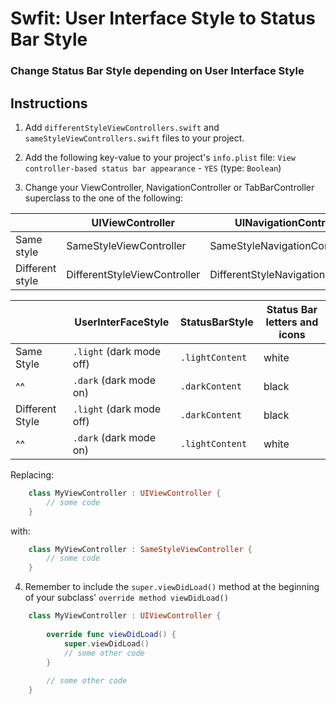 # Swfit: User Interface Style to Status Bar Style


### Change Status Bar Style depending on User Interface Style


## Instructions


1. Add `differentStyleViewControllers.swift` and `sameStyleViewControllers.swift` files to your project.


1. Add the following key-value to your project's `info.plist` file: `View controller-based status bar appearance` - `YES` (type: `Boolean`)


1. Change your ViewController, NavigationController or TabBarController superclass to the one of the following:


|  | UIViewController | UINavigationController | UITabBarController |
|---|---|---|---|
| Same style | SameStyleViewController | SameStyleNavigationController | SameStyleTabBarController |
| Different style | DifferentStyleViewController | DifferentStyleNavigationController | DifferentStyleTabBarController |

|  | UserInterFaceStyle | StatusBarStyle | Status Bar letters and icons |
|---|---|---|---|
|Same Style| `.light` (dark mode off) | `.lightContent` | white |
|^^|  `.dark` (dark mode on) | `.darkContent` | black |
|Different Style| `.light` (dark mode off) | `.darkContent` | black |
|^^|  `.dark` (dark mode on) | `.lightContent` | white |


Replacing:

```swift
    class MyViewController : UIViewController {
        // some code
    }
```


with:

```swift
    class MyViewController : SameStyleViewController {
        // some code
    }
```


4. Remember to include the `super.viewDidLoad()` method at the beginning of your subclass' `override method viewDidLoad()`


```swift
    class MyViewController : UIViewController {
        
        override func viewDidLoad() {
            super.viewDidLoad()
            // some other code
        }
        
        // some other code
    }
```

